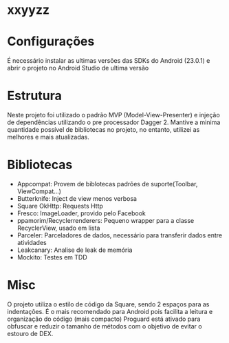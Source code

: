 # xxyyzz

# Configurações

  É necessário instalar as ultimas versões das SDKs do Android (23.0.1) e abrir o projeto no Android Studio de ultima versão

# Estrutura

Neste projeto foi utilizado o padrão MVP (Model-View-Presenter) e injeção de dependências utilizando o pre processador Dagger 2.
Mantive a minima quantidade possível de bibliotecas no projeto, no entanto, utilizei as melhores e mais atualizadas.

# Bibliotecas

 - Appcompat: Provem de biblotecas padrões de suporte(Toolbar, ViewCompat...)
 - Butterknife: Inject de view menos verbosa
 - Square OkHttp: Requests Http
 - Fresco: ImageLoader, provido pelo Facebook
 - ppamorim/Recyclerrenderers: Pequeno wrapper para a classe RecyclerView, usado em lista
 - Parceler: Parceladores  de dados, necessário para transferir dados entre atividades
 - Leakcanary: Analise de leak de memória
 - Mockito: Testes em TDD

# Misc

O projeto utiliza o estilo de código da Square, sendo 2 espaços para as indentações.
É o mais recomendado para Android pois facilita a leitura e organização do código (mais compacto)
Proguard está ativado para obfuscar e reduzir o tamanho de métodos com o objetivo de evitar o estouro de DEX.
